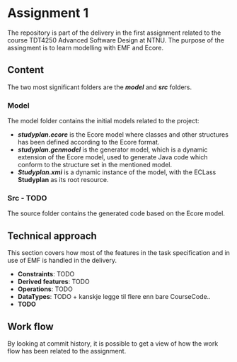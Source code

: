 # Assignment 1

The repository is part of the delivery in the first assignment related to the course TDT4250 Advanced Software Design at NTNU. The purpose of the assingment is to learn modelling with EMF and Ecore.

## Content

The two most significant folders are the **_model_** and **_src_** folders.

### Model

The model folder contains the initial models related to the project:

- **_studyplan.ecore_** is the Ecore model where classes and other structures has been defined according to the Ecore format.
- **_studyplan.genmodel_** is the generator model, which is a dynamic extension of the Ecore model, used to generate Java code which conform to the structure set in the mentioned model.
- **_Studyplan.xmi_** is a dynamic instance of the model, with the ECLass **Studyplan** as its root resource.

### Src - TODO

The source folder contains the generated code based on the Ecore model.

## Technical approach

This section covers how most of the features in the task specification and in use of EMF is handled in the delivery.

- **Constraints**: TODO
- **Derived features**: TODO
- **Operations**: TODO
- **DataTypes**: TODO + kanskje legge til flere enn bare CourseCode..
- **TODO**

## Work flow

By looking at commit history, it is possible to get a view of how the work flow has been related to the assignment.
